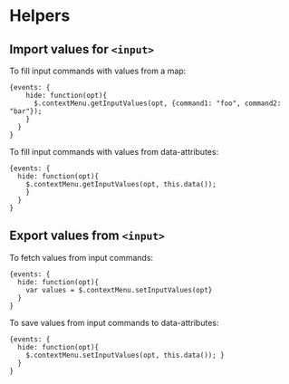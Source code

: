 # Helpers

## Import values for `<input>`

To fill input commands with values from a map:

```
{events: {
    hide: function(opt){ 
      $.contextMenu.getInputValues(opt, {command1: "foo", command2: "bar"}); 
    }
  }
}
```

To fill input commands with values from data-attributes:

```
{events: {
  hide: function(opt){ 
    $.contextMenu.getInputValues(opt, this.data());
    }
  }
}
```

## Export values from `<input>`

To fetch values from input commands:

```
{events: {
  hide: function(opt){ 
    var values = $.contextMenu.setInputValues(opt}
  }
}
```

To save values from input commands to data-attributes:

```
{events: {
  hide: function(opt){ 
    $.contextMenu.setInputValues(opt, this.data()); }
  }
}
```

